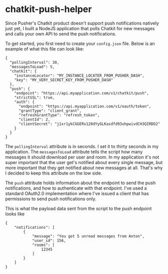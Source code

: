 # chatkit-push-helper
Since Pusher's Chatkit product doesn't support push notifications natively just yet, I built a NodeJS application that polls Chatkit for new messages and calls your own API to send the push notifications.

To get started, you first need to create your `config.json` file. Below is an example of what this file can look like: 

```
{
  "pollingInterval": 30,
  "messagesToLoad": 5,
  "chatkit": {
    "instanceLocator": "MY_INSTANCE_LOCATER_FROM_PUSHER_DASH",
    "key": "MY_VERY_SECRET_KEY_FROM_PUSHER_DASH"
  },
  "push": {
    "endpoint": "https://api.myapplication.com/v1/chatkit/push",
    "strictSSL": true,
    "auth": {
      "endpoint": "https://api.myapplication.com/v1/oauth/token",
      "grantType": "client_grant",
      "refreshGrantType": "refresh_token",
      "clientId": 2,
      "clientSecret": "j1xr1ykCGGERx120dYyGLKasdfd93uhpwivdCH3QIRDO2"
    }
  }
}
```

The `pollingInterval` attribute is in seconds. I set it to thirty seconds in my application. The `messagesToLoad` attribute tells the script how many messages it should download per user and room. In my application it's not super important that the user get's notified about every single message, but more important that they get notified about new messages at all. That's why I decided to keep this attribute on the low side.

The `push` attribute holds information about the endpoint to send the push notifications, and how to authenticate with that endpoint. I've used a standard OAuth2.0 implementation where I've issued a client that has permissions to send push notifications only.

This is what the payload data sent from the script to the push endpoint looks like

```
{
	"notifications": [
		{
			"message": "You got 5 unread messages from Anton",
			"user_id": 156,
			"rooms": [
				12345
			]
		}
	]
}
```
